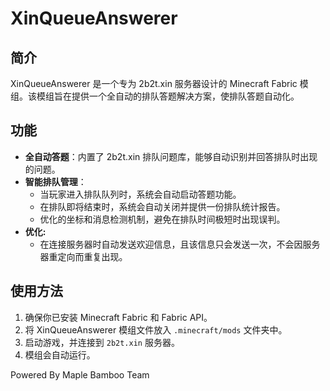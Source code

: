 # XinQueueAnswerer

## 简介

XinQueueAnswerer 是一个专为 2b2t.xin 服务器设计的 Minecraft Fabric 模组。该模组旨在提供一个全自动的排队答题解决方案，使排队答题自动化。

## 功能

- **全自动答题**：内置了 2b2t.xin 排队问题库，能够自动识别并回答排队时出现的问题。
- **智能排队管理**：
  - 当玩家进入排队队列时，系统会自动启动答题功能。
  - 在排队即将结束时，系统会自动关闭并提供一份排队统计报告。
  - 优化的坐标和消息检测机制，避免在排队时间极短时出现误判。
- **优化:**
  - 在连接服务器时自动发送欢迎信息，且该信息只会发送一次，不会因服务器重定向而重复出现。


## 使用方法

1. 确保你已安装 Minecraft Fabric 和 Fabric API。
2. 将 XinQueueAnswerer 模组文件放入 `.minecraft/mods` 文件夹中。
3. 启动游戏，并连接到 `2b2t.xin` 服务器。
4. 模组会自动运行。

Powered By Maple Bamboo Team
